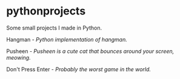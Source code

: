 
# pythonprojects
Some small projects I made in Python.

Hangman - *Python implementation of hangman.*

Pusheen - *Pusheen is a cute cat that bounces around your screen, meowing.*

Don't Press Enter - *Probably the worst game in the world.*

